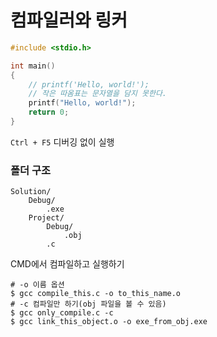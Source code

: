 # 컴파일러와 링커



```c
#include <stdio.h>

int main()
{
    // printf('Hello, world!');
    // 작은 따옴표는 문자열을 담지 못한다.
    printf("Hello, world!");
    return 0;
}
```

`Ctrl + F5` 디버깅 없이 실행



### 폴더 구조

```
Solution/
	Debug/
		.exe
	Project/
		Debug/
			.obj
		.c
```



CMD에서 컴파일하고 실행하기

```shell
# -o 이름 옵션
$ gcc compile_this.c -o to_this_name.o
# -c 컴파일만 하기(obj 파일을 볼 수 있음)
$ gcc only_compile.c -c
$ gcc link_this_object.o -o exe_from_obj.exe
```

